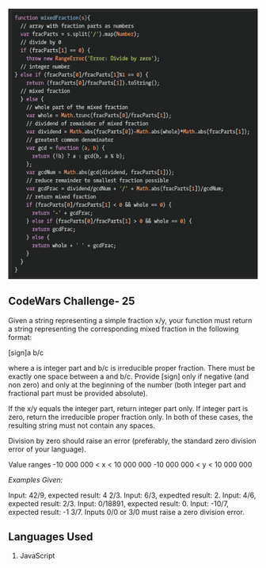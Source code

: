 ![.:Simple fraction to mixed number converter.:.](codeWars25.png)

## CodeWars Challenge- 25

Given a string representing a simple fraction x/y, your function must return a string representing the corresponding mixed fraction in the following format:

[sign]a b/c

where a is integer part and b/c is irreducible proper fraction. There must be exactly one space between a and b/c. Provide [sign] only if negative (and non zero) and only at the beginning of the number (both integer part and fractional part must be provided absolute).

If the x/y equals the integer part, return integer part only. If integer part is zero, return the irreducible proper fraction only. In both of these cases, the resulting string must not contain any spaces.

Division by zero should raise an error (preferably, the standard zero division error of your language).

Value ranges
-10 000 000 < x < 10 000 000
-10 000 000 < y < 10 000 000

*Examples Given:*

Input: 42/9, expected result: 4 2/3.
Input: 6/3, expedted result: 2.
Input: 4/6, expected result: 2/3.
Input: 0/18891, expected result: 0.
Input: -10/7, expected result: -1 3/7.
Inputs 0/0 or 3/0 must raise a zero division error.

## Languages Used

1. JavaScript
